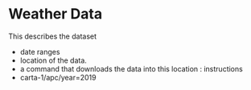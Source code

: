 # Weather Data

This describes the dataset
- date ranges
- location of the data.
- a command that downloads the data into this location : instructions
- carta-1/apc/year=2019
